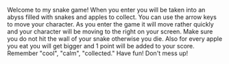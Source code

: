 Welcome to my snake game! When you enter you will be taken into an abyss filled with snakes and apples to collect. You can use the arrow keys to move your character. As you enter the game it will move rather quickly and your character will be moving to the right on your screen. Make sure you do not hit the wall of your snake otherwise you die. Also for every apple you eat you will get bigger and 1 point will be added to your score. Remember "cool", "calm", "collected." Have fun! Don't mess up! 